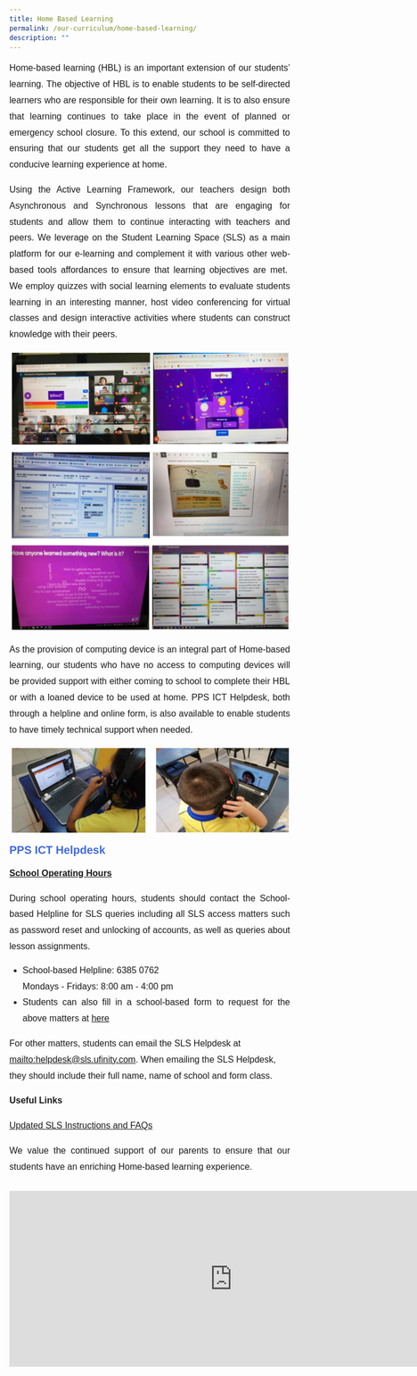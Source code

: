 ```yaml
---
title: Home Based Learning
permalink: /our-curriculum/home-based-learning/
description: ""
---
```

<p style="font-family:arial; font-size:16px; text-align:justify; line-height:1.8">Home-based learning (HBL) is an important extension of our students’ learning.&nbsp;The objective of HBL is to enable students to be self-directed learners who are responsible for their own learning. It is to also ensure that learning continues to take place in the event of planned or emergency school closure. To this extend, our school is committed to ensuring that our students get all the support they need to have a conducive learning experience at home. </p>
  
<p style="font-family:arial; font-size:16px; text-align:justify; line-height:1.8">Using the Active Learning Framework, our teachers design both Asynchronous and Synchronous lessons that are engaging for students and allow them to continue interacting with teachers and peers. We leverage on the Student Learning Space (SLS) as a main platform for our e-learning and complement it with various other web-based tools affordances to ensure that learning objectives are met.&nbsp; We employ quizzes with social learning elements to evaluate students learning in an interesting manner, host video conferencing for virtual classes and design interactive activities where students can construct knowledge with their peers.</p>

![](/images/HBL/hbl1.png)
![](/images/HBL/hbl2.png)

<p style="font-family:arial; font-size:16px; text-align:justify; line-height:1.8">As the provision of computing device is an integral part of Home-based learning, our students who have no access to computing devices will be provided support with either coming to school to complete their HBL or with a loaned device to be used at home. PPS ICT Helpdesk, both through a helpline and online form, is also available to enable students to have timely technical support when needed.</p>

![](/images/HBL/hbl3.png)


<div style="font-family:arial; font-size:20px; font-weight:bold; color:royalblue">PPS ICT Helpdesk</div>
<p style="font-family:arial; font-size:16px; font-weight:bold; line-height:1.8"><u>School Operating Hours</u></p>
<div style="font-family:arial; font-size:16px; text-align:justify; line-height:1.8">During school operating hours, students should contact the School-based Helpline for SLS queries including all SLS access matters such as password reset and unlocking of accounts, as well as queries about lesson assignments.</div>
<ul>
<li style="font-family:arial; font-size:16px; text-align:justify; line-height:1.8">School-based Helpline: 6385 0762<br>
	Mondays - Fridays: 8:00 am - 4:00 pm</li>
<li style="font-family:arial; font-size:16px; text-align:justify; line-height:1.8">Students can also fill in a school-based form to request for the above matters at <a href="go.gov.sg/sls-pps" target="_blank">here</a></li>
</ul>

<p style="font-family:arial; font-size:16px; line-height:1.8">For other matters, students can email the SLS Helpdesk at <a href="mailto:helpdesk@sls.ufinity.com" target="_blank">mailto:helpdesk@sls.ufinity.com</a>. When emailing the SLS Helpdesk, they should include their full name, name of school and form class.</p>

<p style="font-family:arial; font-size:16px; text-align:justify; line-height:1.8"><b>Useful Links</b></p>
<div style="font-family:arial; font-size:16px; text-align:justify; line-height:1.8"><a href="/files/SLS%20Student%20Annexes%20(Instructions%20and%20FAQs,%20updated%2015%20Mar).pdf" target="_blank">Updated SLS Instructions and FAQs</a></div>
<p style="font-family:arial; font-size:16px; text-align:justify; line-height:1.8">We value the continued support of our parents to ensure that our students have an enriching Home-based learning experience.<br><br><iframe width="800" height="315" src="https://www.youtube.com/embed/qg4x-rswXUM" title="Home-based Learning: How to Make it Work (Primary)" frameborder="0" allow="accelerometer; autoplay; clipboard-write; encrypted-media; gyroscope; picture-in-picture; web-share" allowfullscreen=""></iframe></p>